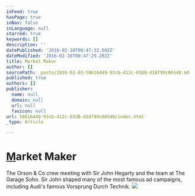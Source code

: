 ```yaml
---
inFeed: true
hasPage: true
inNav: false
inLanguage: null
starred: true
keywords: []
description: ''
datePublished: '2016-02-10T00:47:32.502Z'
dateModified: '2016-02-10T00:47:29.202Z'
title: Market Maker
author: []
sourcePath: _posts/2016-02-03-58616449-93cb-412c-83d8-d18799c86540.md
published: true
authors: []
publisher:
  name: null
  domain: null
  url: null
  favicon: null
url: 58616449-93cb-412c-83d8-d18799c86540/index.html
_type: Article

---
```

# [M][0]arket Maker

The Orson & Co crew meeting with Sir John Hegarty and the team at The Garage Soho. Sir John shaped many of the most famous ad campaigns, including Audi's famous Vorsprung Durch Technik.
![](https://the-grid-user-content.s3-us-west-2.amazonaws.com/7539da10-2b5c-44e4-a804-cdbaf0f1ed5f.JPG)

[0]: null